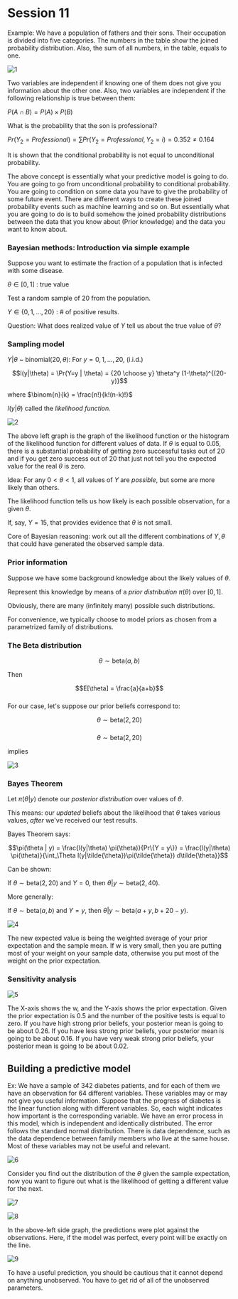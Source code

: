 # Session 11


Example: We have a population of fathers and their sons. Their occupation is divided into five categories. The numbers in the table show the joined probability distribution. Also, the sum of all numbers, in the table, equals to one. 

![1](Picturs/pic_31.PNG)

Two variables are independent if knowing one of them does not give you information about the other one. Also, two variables are independent if the following relationship is true between them:

$P(A \cap B)=P(A) \times P(B)$

What is the probability that the son is professional?

$Pr(Y_{2}=Professional)=\sum Pr(Y_{2}=Professional,Y_{2}=i)=0.352 \neq 0.164$

It is shown that the conditional probability is not equal to unconditional probability.

The above concept is essentially what your predictive model is going to do. You are going to go from unconditional probability to conditional probability. You are going to condition on some data you have to give the probability of some future event. There are different ways to create these joined probability events such as machine learning and so on. But essentially what you are going to do is to build somehow the joined probability distributions between the data that you know about (Prior knowledge) and the data you want to know about.


### Bayesian methods: Introduction via simple example



Suppose you want to estimate the fraction of a population that is infected with some disease.

$\theta \in [0,1]$ : true value

Test a random sample of $20$ from the population. 

$Y \in \{0,1,\ldots,20\}$ : # of positive results.

Question: What does realized value of $Y$ tell us about the true value of $\theta$?

### Sampling model

$Y | \theta$ ~ binomial$(20,\theta)$: For $y = 0, 1, \ldots, 20$, (i.i.d.)

$$l(y|\theta) = \Pr(Y=y | \theta) = {20 \choose y} \theta^y (1-\theta)^{(20-y)}$$

where $\binom{n}{k} = \frac{n!}{k!(n-k)!}$

$l(y|\theta)$ called the *likelihood function*.

![2](Picturs/pic_32.PNG)

The above left graph is the graph of the likelihood function or the histogram of the likelihood function for different values of data. If $\theta$ is equal to 0.05, there is a substantial probability of getting zero successful tasks out of 20 and if you get zero success out of 20 that just not tell you the expected value for the real $\theta$ is zero. 


Idea: For any $0< \theta < 1$, all values of $Y$ are *possible*, but some are more likely than others. 

The likelihood function tells us how likely is each possible observation, for a given $\theta$.

If, say, $Y = 15$, that provides evidence that $\theta$ is not small.

Core of Bayesian reasoning: work out all the different combinations of $Y, \theta$ that could have generated the observed sample data. 

### Prior information

Suppose we have some background knowledge about the likely values of $\theta$. 

Represent this knowledge by means of a *prior distribution* $\pi(\theta)$ over $[0,1]$.

Obviously, there are many (infinitely many) possible such distributions. 

For convenience, we typically choose to model priors as chosen from a parametrized family of distributions.

### The Beta distribution

$$\theta \sim \text{beta}(a,b)$$

Then

$$E[\theta] = \frac{a}{a+b}$$

###

For our case, let's suppose our prior beliefs correspond to:

$$\theta \sim \text{beta}(2,20)$$

###

$$\theta \sim \text{beta}(2,20)$$ 

implies

![3](Picturs/pic_33.PNG)

### Bayes Theorem

Let $\pi(\theta | y)$ denote our *posterior distribution* over values of $\theta$.

This means: our *updated* beliefs about the likelihood that $\theta$ takes various values, *after* we've received our test results.

Bayes Theorem says:

$$\pi(\theta | y) = \frac{l(y|\theta) \pi(\theta)}{Pr\{Y = y\}} 
                  = \frac{l(y|\theta) \pi(\theta)}{\int_\Theta l(y|\tilde{\theta})\pi(\tilde{\theta}) d\tilde{\theta}}$$


Can be shown: 

If $\theta \sim \text{beta}(2,20)$ and $Y = 0$, then $\theta | y \sim \text{beta}(2,40)$.

More generally:

If $\theta \sim \text{beta}(a,b)$ and $Y = y$, then $\theta | y \sim \text{beta}(a+y,b+20-y)$.

![4](Picturs/pic_34.png)

The new expected value is being the weighted average of your prior expectation and the sample mean. If w is very small, then you are putting most of your weight on your sample data, otherwise you put most of the weight on the prior expectation.


### Sensitivity analysis

![5](Picturs/pic_35.png)

The X-axis shows the w, and the Y-axis shows the prior expectation. Given the prior expectation is 0.5 and the number of the positive tests is equal to zero. If you have high strong prior beliefs, your posterior mean is going to be about 0.26. 
If you have less strong prior beliefs, your posterior mean is going to be about 0.16. 
If you have very weak strong prior beliefs, your posterior mean is going to be about 0.02. 

## Building a predictive model

Ex: We have a sample of 342 diabetes patients, and for each of them we have an observation for 64 different variables. These variables may or may not give you useful information. Suppose that the progress of diabetes is the linear function along with different variables. So, each wight indicates how important is the corresponding variable. We have an error process in this model, which is independent and identically distributed. The error follows the standard normal distribution. There is data dependence, such as the data dependence between family members who live at the same house. Most of these variables may not be useful and relevant. 



![6](Picturs/pic_36.png)

Consider you find out the distribution of the $\theta$ given the sample expectation, now you want to figure out what is the likelihood of getting a different value for the next.

![7](Picturs/pic_38.png)

![8](Picturs/pic_39.png)

In the above-left side graph, the predictions were plot against the observations. Here, if the model was perfect, every point will be exactly on the line. 

![9](Picturs/pic_37.png)

To have a useful prediction, you should be cautious that it cannot depend on anything unobserved. You have to get rid of all of the unobserved parameters.






